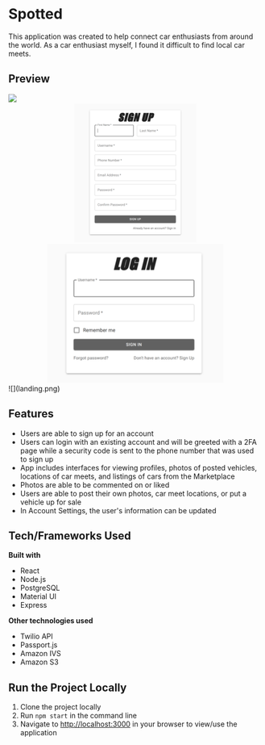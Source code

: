 # Spotted
This application was created to help connect car enthusiasts from around the world.
As a car enthusiast myself, I found it difficult to find local car meets.

## Preview
<img src="https://github.com/meekoder/spotted/raw/master/landing.png" height="450">
<div align="center">
  <img src="https://github.com/meekoder/spotted/blob/master/signup.png?raw=true" height="275">
  <img src="https://github.com/meekoder/spotted/blob/master/login.png?raw=true" height="275">
</div>
![](landing.png)

## Features

- Users are able to sign up for an account
- Users can login with an existing account and will be greeted with a 2FA page while a security code is sent to the phone number that was used to sign up
- App includes interfaces for viewing profiles, photos of posted vehicles, locations of car meets, and listings of cars from the Marketplace
- Photos are able to be commented on or liked
- Users are able to post their own photos, car meet locations, or put a vehicle up for sale
- In Account Settings, the user's information can be updated

## Tech/Frameworks Used ##
__Built with__
- React
- Node.js
- PostgreSQL
- Material UI
- Express

__Other technologies used__
- Twilio API
- Passport.js
- Amazon IVS
- Amazon S3

## Run the Project Locally ##

1. Clone the project locally
2. Run ```npm start``` in the command line
3. Navigate to [http://localhost:3000](http://localhost:3000) in your browser to view/use the application
